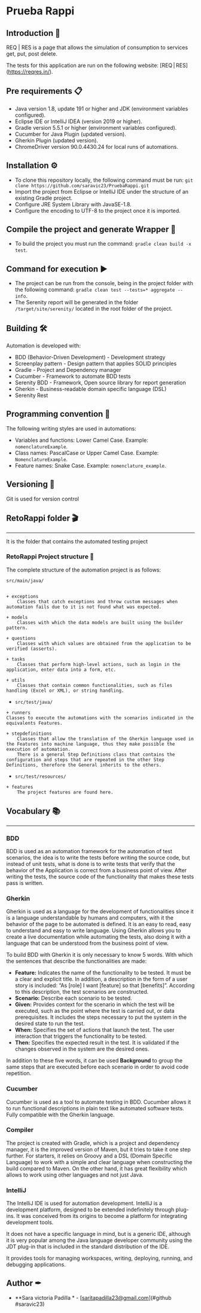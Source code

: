 # **Prueba Rappi**

## Introduction 🚀


REQ | RES is a page that allows the simulation of consumption to services get, put, post delete.

The tests for this application are run on the following website: [REQ | RES] (https://reqres.in/).

## Pre requirements 📋
- Java version 1.8, update 191 or higher and JDK (environment variables configured).
- Eclipse IDE or IntelliJ IDEA (version 2019 or higher).
- Gradle version 5.5.1 or higher (environment variables configured).
- Cucumber for Java Plugin (updated version).
- Gherkin Plugin (updated version).
- ChromeDriver version 90.0.4430.24 for local runs of automations.

## Installation ⚙️
- To clone this repository locally, the following command must be run: 
```git clone https://github.com/saravic23/PruebaRappi.git```
- Import the project from Eclipse or IntelliJ IDE under the structure of an existing Gradle project. 
- Configure JRE System Library with JavaSE-1.8.
- Configure the encoding to UTF-8 to the project once it is imported.

## Compile the project and generate Wrapper 🔧
- To build the project you must run the command:
```gradle clean build -x test```.

## Command for execution ▶️
- The project can be run from the console, being in the project folder with the following command:
```gradle clean test --tests=* aggregate --info```.
- The Serenity report will be generated in the folder ``/target/site/serenity/`` located in the root folder of the project.

## Building 🛠
Automation is developed with:
 - BDD (Behavior-Driven Development) - Development strategy
 - Screenplay pattern - Design pattern that applies SOLID principles
 - Gradle - Project and Dependency manager
 - Cucumber - Framework to automate BDD tests
 - Serenity BDD - Framework, Open source library for report generation
 - Gherkin - Business-readable domain specific language (DSL)
 - Serenity Rest

## Programming convention 🎨
The following writing styles are used in automations:
- Variables and functions: Lower Camel Case. Example: `nomenclatureExample`.
- Class names: PascalCase or Upper Camel Case. Example: `NomenclatureExample`.
- Feature names: Snake Case. Example: `nomenclature_example`.

## Versioning 🔀
Git is used for version control


## RetoRappi folder 🎬
---
It is the folder that contains the automated testing project

### RetoRappi Project structure 🚧

The complete structure of the automation project is as follows:

 ```src/main/java/```
``` 

+ exceptions
    Classes that catch exceptions and throw custom messages when automation fails due to it is not found what was expected.

+ models
    Classes with which the data models are built using the builder pattern.

+ questions
    Classes with which values are obtained from the application to be verified (asserts).

+ tasks
    Classes that perform high-level actions, such as login in the application, enter data into a form, etc.

+ utils
    Classes that contain common functionalities, such as files handling (Excel or XML), or string handling.
```

* ```src/test/java/```
```
+ runners
Classes to execute the automations with the scenarios indicated in the equivalents Features.

+ stepdefinitions
    Classes that allow the translation of the Gherkin language used in the Features into machine language, thus they make possible the execution of automation.
    There is a general Step Definitions class that contains the configuration and steps that are repeated in the other Step Definitions, therefore the General inherits to the others.
 ```

* ```src/test/resources/```
```
+ features
    The project features are found here.
```
## Vocabulary 📚
---

### BDD
BDD is used as an automation framework for the automation of test scenarios, the idea is to write the tests before writing the source code, but instead of unit tests, what is done is to write tests that verify that the behavior of the Application is correct from a business point of view. After writing the tests, the source code of the functionality that makes these tests pass is written.

### Gherkin
Gherkin is used as a language for the development of functionalities since it is a language understandable by humans and computers, with it the behavior of the page to be automated is defined. It is an easy to read, easy to understand and easy to write language. Using Gherkin allows you to create a live documentation while automating the tests, also doing it with a language that can be understood from the business point of view.

To build BDD with Gherkin it is only necessary to know 5 words. With which the sentences that describe the functionalities are made:

- **Feature:** Indicates the name of the functionality to be tested. It must be a clear and explicit title. In addition, a description in the form of a user story is included: “As [role] I want [feature] so that [benefits]”. According to this description, the test scenarios are constructed.
- **Scenario:** Describe each scenario to be tested.
- **Given:** Provides context for the scenario in which the test will be executed, such as the point where the test is carried out, or data prerequisites. It includes the steps necessary to put the system in the desired state to run the test.
- **When:** Specifies the set of actions that launch the test. The user interaction that triggers the functionality to be tested.
- **Then:** Specifies the expected result in the test. It is validated if the changes observed in the system are the desired ones.

In addition to these five words, it can be used **Background** to group the same steps that are executed before each scenario in order to avoid code repetition.

### Cucumber
Cucumber is used as a tool to automate testing in BDD. Cucumber allows it to run functional descriptions in plain text like automated software tests. Fully compatible with the Gherkin language.

### Compiler
The project is created with Gradle, which is a project and dependency manager, it is the improved version of Maven, but it tries to take it one step further. For starters, it relies on Groovy and a DSL (Domain Specific Language) to work with a simple and clear language when constructing the build compared to Maven. On the other hand, it has great flexibility which allows to work using other languages and not just Java.

### IntelliJ
The IntelliJ IDE is used for automation development. IntelliJ is a development platform, designed to be extended indefinitely through plug-ins. It was conceived from its origins to become a platform for integrating development tools.

It does not have a specific language in mind, but is a generic IDE, although it is very popular among the Java language developer community using the JDT plug-in that is included in the standard distribution of the IDE.

It provides tools for managing workspaces, writing, deploying, running, and debugging applications.

## Author ✒
* **Sara victoria Padilla * - [saritapadilla23@gmail.com](#github #saravic23)
